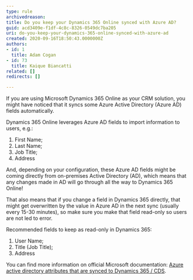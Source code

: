 ```yaml
---
type: rule
archivedreason: 
title: Do you keep your Dynamics 365 Online synced with Azure AD?
guid: acd3409e-f1df-4c8c-8326-0549dc7ba205
uri: do-you-keep-your-dynamics-365-online-synced-with-azure-ad
created: 2020-09-16T18:50:43.0000000Z
authors:
- id: 1
  title: Adam Cogan
- id: 73
  title: Kaique Biancatti
related: []
redirects: []

---
```


If you are using Microsoft Dynamics 365 Online as your CRM solution, you might have noticed that it syncs some Azure Active Directory (Azure AD) fields automatically.

<!--endintro-->

Dynamics 365 Online leverages Azure AD fields to import information to users, e.g.:

1. First Name;
2. Last Name;
3. Job Title;
4. Address


And, depending on your configuration, these Azure AD fields might be coming directly from on-premises Active Directory (AD), which means that any changes made in AD will go through all the way to Dynamics 365 Online!

That also means that if you change a field in Dynamics 365 directly, that might get overwritten by the value in Azure AD in the next sync (usually every 15-30 minutes), so make sure you make that field read-only so users are not led to error.

Recommended fields to keep as read-only in Dynamics 365:

1. User Name;
2. Title (Job Title);
3. Address


You can find more information on official Microsoft documentation:     [Azure active directory attributes that are synced to Dynamics 365 / CDS](https&#58;//community.dynamics.com/crm/f/microsoft-dynamics-crm-forum/386022/info-azure-active-directory-attributes-that-are-synced-to-dynamics-365-cds).
